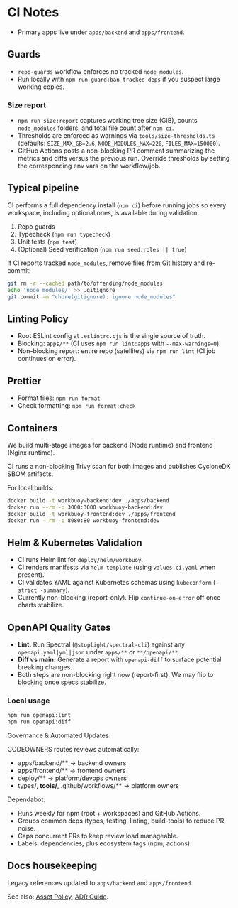 # CI Notes

- Primary apps live under `apps/backend` and `apps/frontend`.

## Guards

- `repo-guards` workflow enforces no tracked `node_modules`.
- Run locally with `npm run guard:ban-tracked-deps` if you suspect large working copies.

### Size report

- `npm run size:report` captures working tree size (GiB), counts `node_modules` folders, and total file count after `npm ci`.
- Thresholds are enforced as warnings via `tools/size-thresholds.ts` (defaults: `SIZE_MAX_GB=2.6`, `NODE_MODULES_MAX=220`, `FILES_MAX=150000`).
- GitHub Actions posts a non-blocking PR comment summarizing the metrics and diffs versus the previous run. Override thresholds by setting the corresponding env vars on the workflow/job.

## Typical pipeline

CI performs a full dependency install (`npm ci`) before running jobs so every workspace, including optional ones, is available during validation.

1. Repo guards
2. Typecheck (`npm run typecheck`)
3. Unit tests (`npm test`)
4. (Optional) Seed verification (`npm run seed:roles || true`)

If CI reports tracked `node_modules`, remove files from Git history and re-commit:

```bash
git rm -r --cached path/to/offending/node_modules
echo 'node_modules/' >> .gitignore
git commit -m "chore(gitignore): ignore node_modules"
```

## Linting Policy

- Root ESLint config at `.eslintrc.cjs` is the single source of truth.
- Blocking: `apps/**` (CI uses `npm run lint:apps` with `--max-warnings=0`).
- Non-blocking report: entire repo (satellites) via `npm run lint` (CI job continues on error).

## Prettier

- Format files: `npm run format`
- Check formatting: `npm run format:check`

## Containers

We build multi-stage images for backend (Node runtime) and frontend (Nginx runtime).

CI runs a non-blocking Trivy scan for both images and publishes CycloneDX SBOM artifacts.

For local builds:

```bash
docker build -t workbuoy-backend:dev ./apps/backend
docker run --rm -p 3000:3000 workbuoy-backend:dev
docker build -t workbuoy-frontend:dev ./apps/frontend
docker run --rm -p 8080:80 workbuoy-frontend:dev
```

## Helm & Kubernetes Validation

- CI runs Helm lint for `deploy/helm/workbuoy`.
- CI renders manifests via `helm template` (using `values.ci.yaml` when present).
- CI validates YAML against Kubernetes schemas using `kubeconform` (`-strict -summary`).
- Currently non-blocking (report-only). Flip `continue-on-error` off once charts stabilize.

## OpenAPI Quality Gates

- **Lint:** Run Spectral (`@stoplight/spectral-cli`) against any `openapi.yaml|yml|json` under `apps/**` or `**/openapi/**`.
- **Diff vs main:** Generate a report with `openapi-diff` to surface potential breaking changes.
- Both steps are non-blocking right now (report-first). We may flip to blocking once specs stabilize.

### Local usage

```bash
npm run openapi:lint
npm run openapi:diff
```

Governance & Automated Updates

CODEOWNERS routes reviews automatically:

- apps/backend/** → backend owners
- apps/frontend/** → frontend owners
- deploy/** → platform/devops owners
- types/**, tools/**, .github/workflows/** → platform owners

Dependabot:

- Runs weekly for npm (root + workspaces) and GitHub Actions.
- Groups common deps (types, testing, linting, build-tools) to reduce PR noise.
- Caps concurrent PRs to keep review load manageable.
- Labels: dependencies, plus ecosystem tags (npm, actions).

## Docs housekeeping

Legacy references updated to `apps/backend` and `apps/frontend`.

See also: [Asset Policy](ASSET_POLICY.md), [ADR Guide](adr/README.md).
